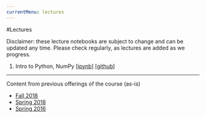 ```yaml
---
currentMenu: lectures
---
```


#Lectures

Disclaimer: these lecture notebooks are subject to change and can be updated any time.
Please check regularly, as lectures are added as we progress.

1. Intro to Python, NumPy [[ipynb](./nb/2019_winter/Lecture_1.ipynb)] [[github](https://github.com/icme/cme193/blob/gh-pages/nb/2018_fall/Lecture_1.ipynb)]

---

Content from previous offerings of the course (as-is)
* [Fall 2018](https://github.com/icme/cme193/tree/gh-pages/nb/2018_fall/)
* [Spring 2018](https://github.com/icme/cme193/tree/gh-pages/nb/2018_spring/)
* [Spring 2016](https://github.com/icme/cme193/tree/gh-pages/nb/2016_spring/)
